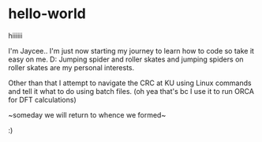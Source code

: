 # hello-world

hiiiiii

I'm Jaycee.. I'm just now starting my journey to learn how to code so take it easy on me. D:
Jumping spider and roller skates and jumping spiders on roller skates are my personal interests.

Other than that I attempt to navigate the CRC at KU using Linux commands and tell it what to do using batch files.
 (oh yea that's bc I use it to run ORCA for DFT calculations)

~someday we will return to whence we formed~

:)

